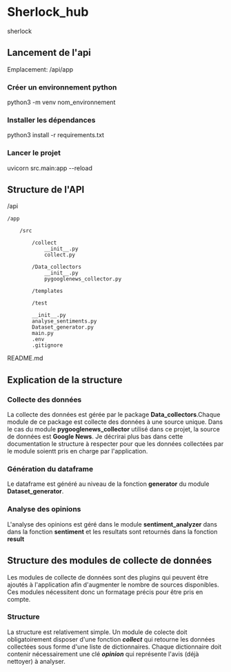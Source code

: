 # Sherlock_hub
sherlock

## Lancement de l'api

Emplacement: /api/app

### Créer un environnement python

python3 -m venv nom_environnement

### Installer les dépendances 

python3 install -r requirements.txt

### Lancer le projet 

uvicorn src.main:app --reload 


## Structure de l'API

/api

    /app

        /src

            /collect
                __init__.py
                collect.py

            /Data_collectors
                __init__.py
                pygooglenews_collector.py

            /templates

            /test

            __init__.py
            analyse_sentiments.py
            Dataset_generator.py
            main.py
            .env
            .gitignore
        
README.md

## Explication de la structure

### Collecte des données

La collecte des données est gérée par le package **Data_collectors**.Chaque module de ce package est collecte des données à une source unique. Dans le cas du module **pygooglenews_collector** utilisé dans ce projet, la source de données est **Google News**. Je décrirai plus bas dans cette documentation le structure à respecter pour que les données collectées par le module soientt pris en charge par l'application.

### Génération du dataframe 

Le dataframe est généré au niveau de la fonction **generator** du module **Dataset_generator**.

### Analyse des opinions

L'analyse des opinions est géré dans le module **sentiment_analyzer** dans dans la fonction **sentiment** et les resultats sont retournés dans la fonction **result** 


## Structure des modules de collecte de données

Les modules de collecte de données sont des plugins qui peuvent être ajoutés à l'application afin d'augmenter le nombre de sources disponibles. Ces modules nécessitent donc un formatage précis pour être pris en compte.

### Structure

La structure est relativement simple. Un module de colecte doit obligatoirement disposer d'une fonction ***collect*** qui retourne les données collectées sous forme d'une liste de dictionnaires. Chaque dictionnaire doit contenir nécessairement une clé ***opinion*** qui représente l'avis (déjà nettoyer) à analyser.


